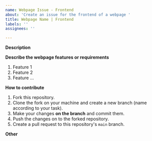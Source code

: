 ```yaml
---
name: Webpage Issue - Frontend
about: 'Create an issue for the frontend of a webpage '
title: Webpage Name | Frontend
labels: ''
assignees: ''

---
```


**Description**
<!-- A clear and concise description of what the problem is. Ex. Develop/implement [...] -->

**Describe the webpage features or requirements**
1. Feature 1
2. Feature 2
3. Feature ...

**How to contribute**
1. Fork this repository.
2. Clone the fork on your machine and create a new branch (name according to your task).
3. Make your changes **on the branch** and commit them.
4. Push the changes on to the forked repository.
5. Create a pull request to this repository's `main` branch.

**Other**
<!-- Add any other context or screenshots about the feature request here. -->
